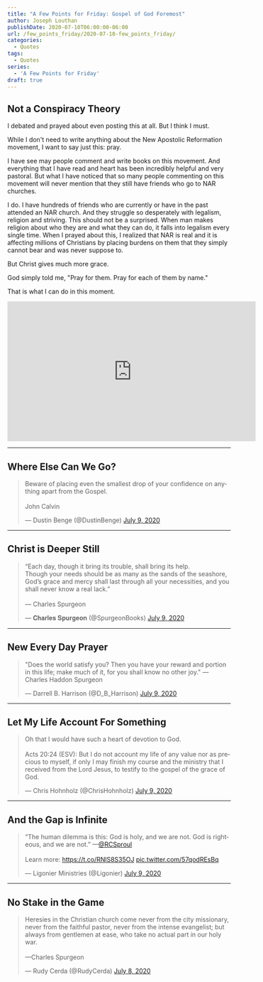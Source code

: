 ```yaml
---
title: "A Few Points for Friday: Gospel of God Foremost"
author: Joseph Louthan
publishDate: 2020-07-10T06:00:00-06:00
url: /few_points_friday/2020-07-10-few_points_friday/
categories:
  - Quotes
tags:
  - Quotes
series:
  - 'A Few Points for Friday'
draft: true
---
```


## Not a Conspiracy Theory

I debated and prayed about even posting this at all. But I think I must. 

While I don't need to write anything about the New Apostolic Reformation movement, I want to say just this: pray.

I have see may people comment and write books on this movement. And everything that I have read and heart has been incredibly helpful and very pastoral. But what I have noticed that so many people commenting on this movement will never mention that they still have friends who go to NAR churches.

I do. I have hundreds of friends who are currently or have in the past attended an NAR church. And they struggle so desperately with legalism, religion and striving. This should not be a surprised. When man makes religion about who they are and what they can do, it falls into legalism every single time. When I prayed about this, I realized that NAR is real and it is affecting millions of Christians by placing burdens on them that they simply cannot bear and was never suppose to.

But Christ gives much more grace.

God simply told me, "Pray for them. Pray for each of them by name."

That is what I can do in this moment.

<iframe width="560" height="315" src="https://www.youtube.com/embed/RmLeRGPKocg" frameborder="0" allow="accelerometer; autoplay; encrypted-media; gyroscope; picture-in-picture" allowfullscreen></iframe>

------

## Where Else Can We Go?

<blockquote class="twitter-tweet"><p lang="en" dir="ltr">Beware of placing even the smallest drop of your confidence on anything apart from the Gospel.<br><br>John Calvin</p>&mdash; Dustin Benge (@DustinBenge) <a href="https://twitter.com/DustinBenge/status/1281310572273979392?ref_src=twsrc%5Etfw">July 9, 2020</a></blockquote> <script async src="https://platform.twitter.com/widgets.js" charset="utf-8"></script>

------

## Christ is Deeper Still

<blockquote class="twitter-tweet"><p lang="en" dir="ltr">“Each day, though it bring its trouble, shall bring its help.<br>Though your needs should be as many as the sands of the seashore, God’s grace and mercy shall last through all your necessities, and you shall never know a real lack.”<br><br>— Charles Spurgeon</p>&mdash; 𝐂𝐡𝐚𝐫𝐥𝐞𝐬 𝐒𝐩𝐮𝐫𝐠𝐞𝐨𝐧 (@SpurgeonBooks) <a href="https://twitter.com/SpurgeonBooks/status/1281196729422004225?ref_src=twsrc%5Etfw">July 9, 2020</a></blockquote> <script async src="https://platform.twitter.com/widgets.js" charset="utf-8"></script>

------

## New Every Day Prayer

<blockquote class="twitter-tweet"><p lang="en" dir="ltr">&quot;Does the world satisfy you? Then you have your reward and portion in this life; make much of it, for you shall know no other joy.&quot; — Charles Haddon Spurgeon</p>&mdash; Darrell B. Harrison (@D_B_Harrison) <a href="https://twitter.com/D_B_Harrison/status/1281027043543511040?ref_src=twsrc%5Etfw">July 9, 2020</a></blockquote> <script async src="https://platform.twitter.com/widgets.js" charset="utf-8"></script>

------

## Let My Life Account For Something

<blockquote class="twitter-tweet"><p lang="en" dir="ltr">Oh that I would have such a heart of devotion to God. <br><br>Acts 20:24 (ESV): But I do not account my life of any value nor as precious to myself, if only I may finish my course and the ministry that I received from the Lord Jesus, to testify to the gospel of the grace of God.</p>&mdash; Chris Hohnholz (@ChrisHohnholz) <a href="https://twitter.com/ChrisHohnholz/status/1281228146130337793?ref_src=twsrc%5Etfw">July 9, 2020</a></blockquote> <script async src="https://platform.twitter.com/widgets.js" charset="utf-8"></script>

------

## And the Gap is Infinite

<blockquote class="twitter-tweet"><p lang="en" dir="ltr">“The human dilemma is this: God is holy, and we are not. God is righteous, and we are not.” —<a href="https://twitter.com/RCSproul?ref_src=twsrc%5Etfw">@RCSproul</a><br><br>Learn more: <a href="https://t.co/RNlS8S35OJ">https://t.co/RNlS8S35OJ</a> <a href="https://t.co/57qodREsBq">pic.twitter.com/57qodREsBq</a></p>&mdash; Ligonier Ministries (@Ligonier) <a href="https://twitter.com/Ligonier/status/1281212771376467971?ref_src=twsrc%5Etfw">July 9, 2020</a></blockquote> <script async src="https://platform.twitter.com/widgets.js" charset="utf-8"></script>

------

## No Stake in the Game

<blockquote class="twitter-tweet"><p lang="en" dir="ltr">Heresies in the Christian church come never from the city missionary, never from the faithful pastor, never from the intense evangelist; but always from gentlemen at ease, who take no actual part in our holy war.<br><br>—Charles Spurgeon</p>&mdash; Rudy Cerda (@RudyCerda) <a href="https://twitter.com/RudyCerda/status/1281013521615126529?ref_src=twsrc%5Etfw">July 8, 2020</a></blockquote> <script async src="https://platform.twitter.com/widgets.js" charset="utf-8"></script>
